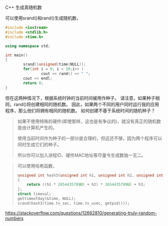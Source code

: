 C++ 生成真随机数

可以使用srand()和rand()生成随机数，

```c++
#include <iostream>
#include <stdlib.h>
#include <time.h> 

using namespace std; 

int main()
{ 
        srand((unsigned)time(NULL)); 
        for(int i = 0; i < 10;i++ ) 
                cout << rand() << " ";
        cout << endl; 
        return 0;
}
```

但在这两种情况下，根据系统时钟的当前时间被用作种子。
请注意，如果种子相同，rand()将创建相同的随机数。
因此，如果两个不同的用户同时运行我的应用程序，那么他们将拥有相同的随机数。
如何创建不基于系统时间的随机种子？

> 如果不使用特殊的硬件(即使那样，这也是有争议的)，就没有真正的随机数是由计算机产生的。
>
> 使用当前时间作为种子的一部分是合理的，但这还不够，因为两个程序可以同时生成它们的种子。
>
> 所以你可以加入进程ID、硬件MAC地址等尽量令生成数独一无二。

> 可以使用哈希函数，
>
> ```c++
> unsigned int hash3(unsigned int h1, unsigned int h2, unsigned int h3)
> {
>     return ((h1 * 2654435789U) + h2) * 2654435789U) + h3;
> };
> struct timeval;
> gettimeofday(&time, NULL);
> srand(hash3(time.tv_sec, time.tv_usec, getpid()));
> ```

https://stackoverflow.com/questions/12662810/generating-truly-random-numbers